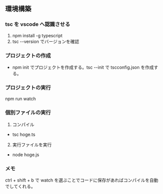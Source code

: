 ## 環境構築

### tsc を vscode へ認識させる

1. npm install -g typescript
2. tsc --version でバージョンを確認

### プロジェクトの作成

- npm init でプロジェクトを作成する。tsc --init で tscconfig.json を作成する。

### プロジェクトの実行

npm run watch

### 個別ファイルの実行

1. コンパイル

- tsc hoge.ts

2. 実行ファイルを実行

- node hoge.js

### メモ

ctrl + shift + b で watch を選ぶことでコードに保存があればコンパイルを自動でしてくれる。
